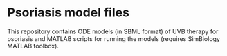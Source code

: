 # Psoriasis model files

This repository contains ODE models (in SBML format) of UVB therapy for psoriasis and MATLAB scripts for running the models (requires SimBiology MATLAB toolbox).
